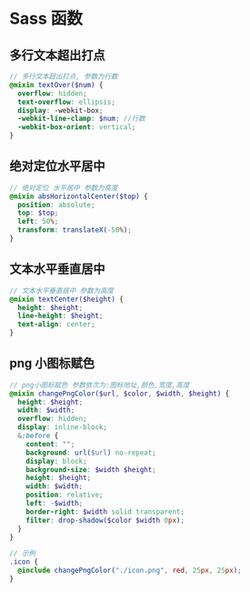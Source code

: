 # Sass 函数

<author-info date="{docsify-updated}"> </author-info>

## 多行文本超出打点

```scss
// 多行文本超出打点, 参数为行数
@mixin textOver($num) {
  overflow: hidden;
  text-overflow: ellipsis;
  display: -webkit-box;
  -webkit-line-clamp: $num; //行数
  -webkit-box-orient: vertical;
}
```

## 绝对定位水平居中

```scss
// 绝对定位 水平居中 参数为高度
@mixin absHorizontalCenter($top) {
  position: absolute;
  top: $top;
  left: 50%;
  transform: translateX(-50%);
}
```

## 文本水平垂直居中

```scss
// 文本水平垂直居中 参数为高度
@mixin textCenter($height) {
  height: $height;
  line-height: $height;
  text-align: center;
}
```

## png 小图标赋色

```scss
// png小图标赋色 参数依次为:图标地址,颜色,宽度,高度
@mixin changePngColor($url, $color, $width, $height) {
  height: $height;
  width: $width;
  overflow: hidden;
  display: inline-block;
  &:before {
    content: "";
    background: url($url) no-repeat;
    display: block;
    background-size: $width $height;
    height: $height;
    width: $width;
    position: relative;
    left: -$width;
    border-right: $width solid transparent;
    filter: drop-shadow($color $width 0px);
  }
}
```

```scss
// 示例
.icon {
  @include changePngColor("./icon.png", red, 25px, 25px);
}
```
